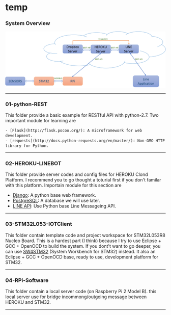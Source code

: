 # temp

### System Overview
![alt tag](https://github.com/Project-MAR/TGR2017-SIM/blob/master/img/overallSystem.png)

---

### 01-python-REST   
   
 This folder provide a basic example for RESTful API with python-2.7. Two important module for learning are   
    
    - [Flask](http://flask.pocoo.org/): A microframework for web development.   
    - [requests](http://docs.python-requests.org/en/master/): Non-GMO HTTP library for Python.   
  
---

### 02-HEROKU-LINEBOT   
   
 This folder provide server codes and config files for HEROKU Clond Platform. I recommend you to go thought a toturial first if you don't familar with this platform. Importain module for this section are   
   
   - [Django](https://www.djangoproject.com/): A python base web framework.
   - [PostgreSQL](https://www.postgresql.org/): A database we will use later.
   - [LINE API](https://developers.line.me/): Use Python base Line Messageing API.
   
---
   
### 03-STM32L053-IOTClient   

 This folder contain template code and project workspace for STM32L053R8 Nucleo Board. This is a hardest part (I think) because I try to use Eclipse + GCC + OpenOCD to build the system. If you dont't want to go deeper, you can use [SW4STM32](http://www.openstm32.org/HomePage) (System Workbench for STM32) instead. It also an Eclipse + GCC + OpenOCD base, ready to use, development platform for STM32.   
 
---

### 04-RPi-Software
   This folder contain a local server code (on Raspberry Pi 2 Model B). this local server use for bridge incommong/outgoing message between HEROKU and STM32.
   
---
   
